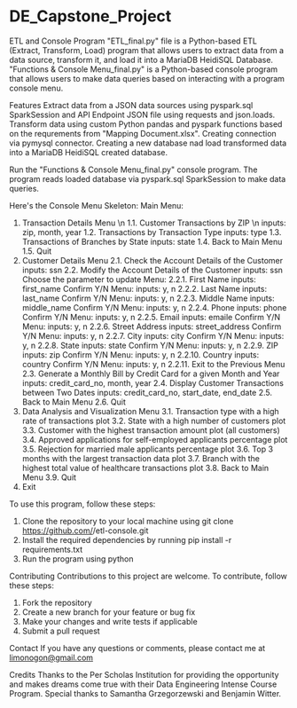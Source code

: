 # DE_Capstone_Project

ETL and Console Program
"ETL_final.py" file is a Python-based ETL (Extract, Transform, Load) program that allows users to extract data from a data source, transform it, and load it into a MariaDB HeidiSQL Database.
"Functions & Console Menu_final.py" is a Python-based console program that allows users to make data queries based on interacting with a program console menu. 

Features
Extract data from a JSON data sources using pyspark.sql SparkSession and API Endpoint JSON file using requests and json.loads.
Transform data using custom Python pandas and pyspark functions based on the requrements from "Mapping Document.xlsx".
Creating connection via pymysql connector.
Creating a new database nad load transformed data into a MariaDB HeidiSQL created database.

Run the "Functions & Console Menu_final.py" console program.
The program reads loaded database via pyspark.sql SparkSession to make data queries.

Here's the Console Menu Skeleton:
Main Menu:
1. Transaction Details Menu \n
    1.1. Customer Transactions by ZIP \n
        inputs: zip, month, year
    1.2. Transactions by Transaction Type
        inputs: type
    1.3. Transactions of Branches by State
        inputs: state
    1.4. Back to Main Menu
    1.5. Quit
2. Customer Details Menu
    2.1. Check the Account Details of the Customer
        inputs: ssn
    2.2. Modify the Account Details of the Customer
        inputs: ssn
        Choose the parameter to update Menu:
        2.2.1. First Name
            inputs: first_name
            Confirm Y/N Menu:
                inputs: y, n
        2.2.2. Last Name
            inputs: last_name
            Confirm Y/N Menu:
                inputs: y, n
        2.2.3. Middle Name
            inputs: middle_name
            Confirm Y/N Menu:
                inputs: y, n
        2.2.4. Phone
            inputs: phone
            Confirm Y/N Menu:
                inputs: y, n
        2.2.5. Email
            inputs: emaile
            Confirm Y/N Menu:
                inputs: y, n
        2.2.6. Street Address
            inputs: street_address
            Confirm Y/N Menu:
                inputs: y, n
        2.2.7. City
            inputs: city
            Confirm Y/N Menu:
                inputs: y, n
        2.2.8. State
            inputs: state
            Confirm Y/N Menu:
                inputs: y, n
        2.2.9. ZIP
            inputs: zip
            Confirm Y/N Menu:
                inputs: y, n
        2.2.10. Country
            inputs: country
            Confirm Y/N Menu:
                inputs: y, n
        2.2.11. Exit to the Previous Menu
    2.3. Generate a Monthly Bill by Credit Card for a given Month and Year
        inputs: credit_card_no, month, year
    2.4. Display Customer Transactions between Two Dates
        inputs: credit_card_no, start_date, end_date
    2.5. Back to Main Menu
    2.6. Quit
3. Data Analysis and Visualization Menu
    3.1. Transaction type with a high rate of transactions plot
    3.2. State with a high number of customers plot
    3.3. Customer with the highest transaction amount plot (all customers)
    3.4. Approved applications for self-employed applicants percentage plot
    3.5. Rejection for married male applicants percentage plot
    3.6. Top 3 months with the largest transaction data plot
    3.7. Branch with the highest total value of healthcare transactions plot
    3.8. Back to Main Menu
    3.9. Quit
4. Exit


To use this program, follow these steps:
1) Clone the repository to your local machine using git clone https://github.com/<your-username>/etl-console.git
2) Install the required dependencies by running pip install -r requirements.txt
3) Run the program using python

Contributing
Contributions to this project are welcome. To contribute, follow these steps:
1) Fork the repository
2) Create a new branch for your feature or bug fix
3) Make your changes and write tests if applicable
4) Submit a pull request

Contact
If you have any questions or comments, please contact me at limonogon@gmail.com

Credits
Thanks to the Per Scholas Institution for providing the opportunity and makes dreams come true with their Data Engineering Intense Course Program.
Special thanks to Samantha Grzegorzewski and Benjamin Witter.
